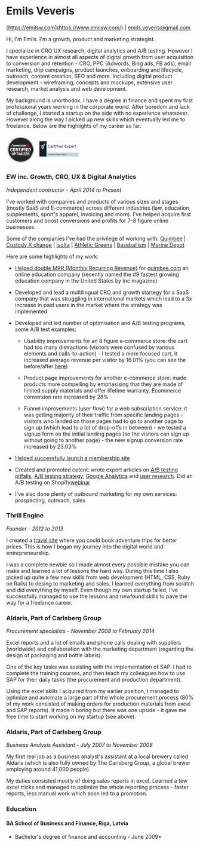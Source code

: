 # Emils Veveris 

[https://emilsw.com](https://www.emilsw.com/) | emils.veveris@gmail.com 

Hi, I'm Emils. I'm a growth, product and marketing strategist. 

I specialize in CRO UX research, digital analytics and A/B testing. However I have experience in almost all aspects of digital growth from user acquisition to conversion and retention - CRO, PPC (Adwords, Bing ads, FB ads), email marketing, drip campaigns, product launches, onboarding and lifecycle, outreach, content creation, SEO and more. Including digital product development - wireframing, concepts and mockups, extensive user research, market analysis and web development.

My background is unorthodox, I have a degree in finance and spent my first professional years working in the corporate world. After boredom and lack of challenge, I started a startup on the side with no experience whatsover. However along the way I picked up new skills which eventually led me to freelance. Below are the highlights of my career so far.

<img src="/images/cr.jpg" width="200">

### EW inc. Growth, CRO, UX & Digital Analytics 

*Independent contractor - April 2014 to Present*

I've worked with companies and products of various sizes and stages (mostly SaaS and E-commerce) across different industries (law, education, supplements, sport's apparel, invoicing and more). I've helped acquire first customers and boost conversions and profits for 7-8 figure online businesses. 

Some of the companies I’ve had the privilege of working with: [Quimbee](https://www.quimbee.com/) | [Custody X change](https://www.custodyxchange.com/) | [Isolta](https://www.isolta.fi/) | [Athletic Greens](https://athleticgreens.com) | [Baseballism](https://www.baseballism.com/) | [Marine Depot](https://www.marinedepot.com/)

Here are some highlights of my work:

* [Helped double MRR (Monthly Recurring Revenue)](https://www.emilsw.com/articles/survey-case-study) for [quimbee.com](https://www.quimbee.com/) an online education company (recently named the #9 fastest growing education company in the United States by Inc magazine)

* Developed and lead a multilingual CRO and growth startegy for a SaaS company that was struggling in international markets which lead to a 3x increase in paid users in the market where the strategy was implemented

* Developed and led number of optimisation and A/B testing programs, some A/B test examples: 

  * Usability improvements for an 8 figure e-commerce store: the cart had too many distractions (visitors were confused by various elements and calls-to-action) - I tested a more focused cart, it increased average revenue per visitor by 16.01% (you can see the before/after [here](https://www.goodui.org/evidence/test029))
  
  * Product page improvements for another e-commerce store: made products more compelling by emphasising that they are made of limited supply materials and offer lifetime warranty. Ecommerce conversion rate increased by 28%
  
  * Funnel improvements (user flow) for a web subscription service: it was getting majority of their traffic from specific landing pages - visitors who landed on those pages had to go to another page to sign up (which lead to a lot of drop-offs in between) - we tested a signup form on the initial landing pages (so the visitors can sign up without going to another page) - the new signup conversion rate increased by 23.03%    
  
* [Helped successfully launch a membership site](https://leavingworkbehind.com/membership-site-case-study/) 

* Created and promoted cotent: wrote expert articles on [A/B testing pitfalls](https://www.shopify.com/partners/blog/thinking-about-a-b-testing-for-your-client-read-this-first), [A/B testing strategy](), [Google Analytics](http://acquireconvert.com/shopify-analytics/) and [user research](https://lesschurn.io/saas-churn-university/getting-more-information). Did an A/B testing on Shopify[webinar](https://www.convert.com/academy/choose-b-testing-strategy-shopify-store/) 

* I've also done plenty of outbound marketing for my own services: prospecting, outreach, sales 
 

### Thrill Engine

*Founder - 2012 to 2013*

I created a [travel site](https://web.archive.org/web/20140125223539/http://www.thrillengine.com/trips/surf-tours-nicaragua) where you could book adventure trips for better prices. This is how I began my journey into the digital world and entrepreneurship.

I was a complete newbie so I made almost every possible mistake you can make and learned a lot of lessons the hard way. During this time I also picked up quite a few new skills from web development (HTML, CSS, Ruby on Rails) to desing to marketing and sales. I learned everything from scratch and did everything by myself. Even though my own startup failed, I've successfully managed to use the lessons and newfound skills to pave the way for a freelance career.



### Aldaris, Part of Carlsberg Group 
*Procurement specialists - November 2008 to February 2014* 

Excel reports and a lot of emails and phone calls dealing with suppliers (worldwide) and collaboration with the marketing department (regarding the design of packaging and bottle labels). 

One of the key tasks was assisting with the implementation of SAP. I had to complete the training courses, and then teach my colleagues how to use SAP for their daily tasks (the procurement and production department).

Using the excel skills I acquired from my earlier position, I managed to optimize and automate a large part of the whole procurement process (80% of my work consisted of making orders for production materials from excel and SAP reports). It made it boring but there was one upside - it gave me free time to start working on my startup (see above).

### Aldaris, Part of Carlsberg Group
*Business Analysis Assistant - July 2007 to November 2008*

My first real job as a business analyst's assistant at a local brewery called Aldaris (which is also fully owned by The Carlsberg Group, a global brewer employing around 41,000 people).

My duties consisted mostly of doing sales reports in excel. Learned a few excel tricks and managed to optimize the whole reporting process - faster reports, less manual work which soon led to a promotion.

### Education

#### BA School of Business and Finance, Riga, Latvia
* Bachelor's degree of finance and accounting - June 2009*
